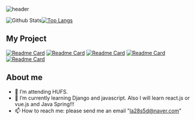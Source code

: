 ![header](https://capsule-render.vercel.app/api?type=waving&&color=0:9999FF,100:FFCCE5&height=250&text=soyeonnnb&animation=twinkling&fontColor=B266FF&fontAlignY=40)

![Github Stats](https://github-readme-stats.vercel.app/api?username=soyeonnnb&show_icons=true&theme=buefy)[![Top Langs](https://github-readme-stats.vercel.app/api/top-langs/?username=soyeonnnb&layout=compact)](https://github.com/anuraghazra/github-readme-stats)

## My Project
[![Readme Card](https://github-readme-stats.vercel.app/api/pin/?username=soyeonnnb&repo=db21-minishop)](https://github.com/soyeonnnb/db21-minishop) [![Readme Card](https://github-readme-stats.vercel.app/api/pin/?username=soyeonnnb&repo=airbnb-clone)](https://github.com/soyeonnnb/airbnb-clone)
[![Readme Card](https://github-readme-stats.vercel.app/api/pin/?username=soyeonnnb&repo=HUPS-momentum.github.io)](https://github.com/soyeonnnb/HUPS-momentum.github.io) [![Readme Card](https://github-readme-stats.vercel.app/api/pin/?username=soyeonnnb&repo=climbers_planned)](https://github.com/soyeonnnb/climbers_planned)
[![Readme Card](https://github-readme-stats.vercel.app/api/pin/?username=soyeonnnb&repo=real-estate-website)](https://github.com/soyeonnnb/real-estate-website)

## About me
- 🔭 I’m attending HUFS.
- 🌱 I’m currently learning Django and javascript. Also I will learn react.js or vue.js and Java Spring!!!
- 📫 How to reach me: please send me an email "la28s5d@naver.com"
